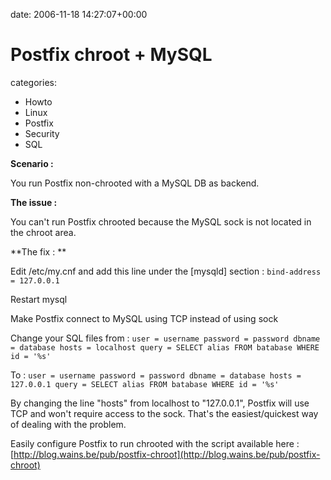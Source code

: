 


date: 2006-11-18 14:27:07+00:00


# Postfix chroot + MySQL

categories:
- Howto
- Linux
- Postfix
- Security
- SQL


**Scenario :**

You run Postfix non-chrooted with a MySQL DB as backend.

**The issue :**

You can't run Postfix chrooted because the MySQL sock is not located in the chroot area.

**The fix : **



Edit /etc/my.cnf and add this line under the [mysqld] section :
`bind-address = 127.0.0.1`

Restart mysql

Make Postfix connect to MySQL using TCP instead of using sock

Change your SQL files from :
`user = username
password = password
dbname = database
hosts = localhost
query = SELECT alias FROM batabase WHERE id = '%s'`

To :
`user = username
password = password
dbname = database
hosts = 127.0.0.1
query = SELECT alias FROM batabase WHERE id = '%s'`

By changing the line "hosts" from localhost to "127.0.0.1", Postfix will use TCP and won't require access to the sock.
That's the easiest/quickest way of dealing with the problem.

Easily configure Postfix to run chrooted with the script available here : [http://blog.wains.be/pub/postfix-chroot](http://blog.wains.be/pub/postfix-chroot)
